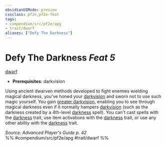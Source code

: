 ```yaml
---
obsidianUIMode: preview
cssclass: pf2e,pf2e-feat
tags:
- compendium/src/pf2e/apg
- trait/dwarf
aliases: ["Defy The Darkness"]
---
```

# Defy The Darkness  *Feat 5*  
[dwarf](rules/traits/dwarf.md)  

- **Prerequisites**: darkvision

Using ancient dwarven methods developed to fight enemies wielding magical darkness, you've honed your [darkvision](rules/abilities/darkvision.md) and sworn not to use such magic yourself. You gain [greater darkvision](rules/abilities/darkvision.md), enabling you to see through magical darkness even if it normally hampers [darkvision](rules/abilities/darkvision.md) (such as the darkness created by a 4th-level [darkness](compendium/spells/darkness.md) spell). You can't cast spells with the [darkness](rules/traits/darkness.md) trait, use item activations with the [darkness](rules/traits/darkness.md) trait, or use any other ability with the [darkness](rules/traits/darkness.md) trait.

*Source: Advanced Player's Guide p. 42*  
%% #compendium/src/pf2e/apg #trait/dwarf %%